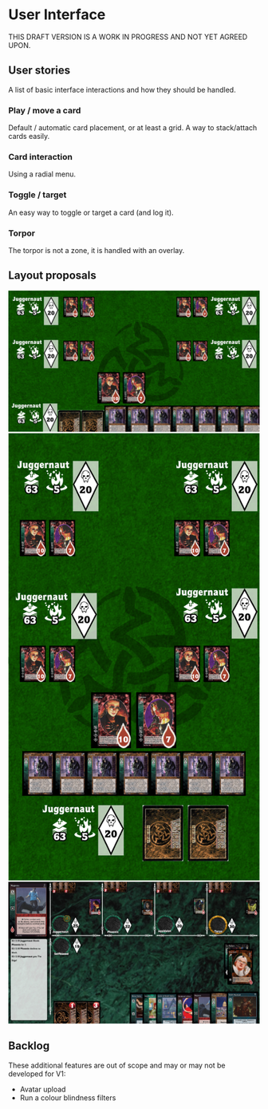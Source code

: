 # User Interface

THIS DRAFT VERSION IS A WORK IN PROGRESS AND NOT YET AGREED UPON.

## User stories

A list of basic interface interactions and how they should be handled.

### Play / move a card

Default / automatic card placement, or at least a grid.
A way to stack/attach cards easily.

### Card interaction

Using a radial menu.

### Toggle / target

An easy way to toggle or target a card (and log it).

### Torpor

The torpor is not a zone, it is handled with an overlay.

## Layout proposals

![Andrew Desktop](andrew-desktop.png)
![Andrew Mobile](andrew-mobile.png)
![Chris Desktop](chris-desktop.png)

## Backlog

These additional features are out of scope and may or may not be developed for V1:

- Avatar upload
- Run a colour blindness filters
